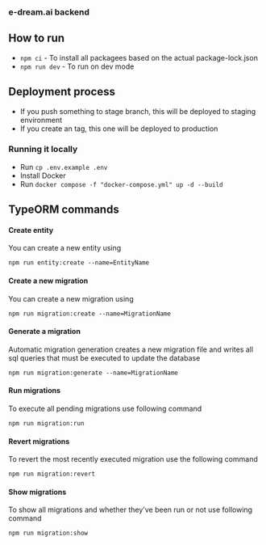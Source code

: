 ### e-dream.ai backend

## How to run

- `npm ci` - To install all packagees based on the actual package-lock.json
- `npm run dev` - To run on dev mode

## Deployment process

- If you push something to stage branch, this will be deployed to staging environment
- If you create an tag, this one will be deployed to production

### Running it locally

- Run `cp .env.example .env`
- Install Docker
- Run `docker compose -f "docker-compose.yml" up -d --build`

## TypeORM commands

#### Create entity

You can create a new entity using

```
npm run entity:create --name=EntityName
```

#### Create a new migration

You can create a new migration using

```
npm run migration:create --name=MigrationName
```

#### Generate a migration

Automatic migration generation creates a new migration file and writes all sql queries that must be executed to update the database

```
npm run migration:generate --name=MigrationName
```

#### Run migrations

To execute all pending migrations use following command

```
npm run migration:run
```

#### Revert migrations

To revert the most recently executed migration use the following command

```
npm run migration:revert
```

#### Show migrations

To show all migrations and whether they've been run or not use following command

```
npm run migration:show
```
